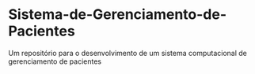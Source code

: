 # Sistema-de-Gerenciamento-de-Pacientes
Um repositório para o desenvolvimento de um sistema computacional de gerenciamento de pacientes
